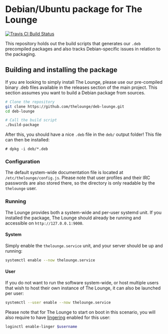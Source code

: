 # Debian/Ubuntu package for The Lounge

<a href="https://travis-ci.org/thelounge/deb-lounge">
	<img
		alt="Travis CI Build Status"
		src="https://img.shields.io/travis/thelounge/deb-lounge/master.svg?style=flat-square">
</a>

This repository holds out the build scripts that generates our `.deb` precompiled packages and also tracks Debian-specific issues in relation to the packaging.

## Building and installing the package

If you are looking to simply install The Lounge, please use our pre-compiled binary .deb files available in the releases section of the main project. This section assumes you want to build a Debian package from sources.

```sh
# Clone the repository
git clone https://github.com/thelounge/deb-lounge.git
cd deb-lounge

# Call the build script
./build-package
```

After this, you should have a nice `.deb` file in the `deb/` output folder! This file can then be installed:

```
# dpkg -i deb/*.deb
```

### Configuration

The default system-wide documentation file is located at `/etc/thelounge/config.js`. Please note that user profiles and their IRC passwords are also stored there, so the directory is only readable by the `thelounge` user.

### Running

The Lounge provides both a system-wide and per-user systemd unit. If you installed the package, The Lounge should already be running and accessible on `http://127.0.0.1:9000`.

#### System

Simply enable the `thelounge.service` unit, and your server should be up and running:

```sh
systemctl enable --now thelounge.service
```

#### User

If you do not want to run the software system-wide, or host multiple users that wish to host their own instance of The Lounge, it can also be launched per user:

```sh
systemctl --user enable --now thelounge.service
```

Please note that for The Lounge to start on boot in this scenario, you will also require to have [lingering](https://wiki.archlinux.org/index.php/Systemd/User#Automatic_start-up_of_systemd_user_instances) enabled for this user:

```sh
loginctl enable-linger $username
```
